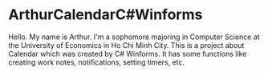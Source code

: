 # ArthurCalendarC#Winforms
Hello. My name is Arthur. I'm a sophomore majoring in Computer Science at the University of Economics in Ho Chi Minh City.
This is a project about Calendar which was created by C# Winforms. It has some functions like creating work notes, notifications, setting timers, etc.
